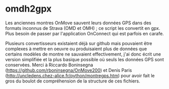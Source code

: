 # omdh2gpx
Les anciennes montres OnMove sauvent leurs données GPS dans des formats inconnus de Strava (OMD et OMH) ; ce script les convertit en gpx. Plus besoin de passer par l'application OnConnect qui est parfois en carafe.

Plusieurs convertisseurs existaient déjà sur github mais pouvaient être complexes à mettre en oeuvre ou produisaient plus de données que certains modèles de montre ne sauvaient effectivement, j'ai donc écrit une version simplifiée et la plus basique possible où seuls les données GPS sont conservées. Merci à Riccardo Boninsegna (https://github.com/rboninsegna/OnMove200) et Denis Paris (http://uncledens.chez-alice.fr/python/montregps.htm) pour avoir fait le gros du boulot de compréhension de la structure de ces fichiers.
